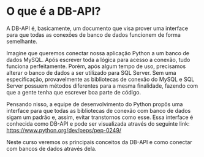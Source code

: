 # O que é a DB-API?

A DB-API é, basicamente, um documento que visa prover uma interface para que todas as conexões de banco de dados funcionem de forma semelhante.

Imagine que queremos conectar nossa aplicação Python a um banco de dados MySQL. Após escrever toda a lógica para acesso a conexão, tudo funciona perfeitamente. Porém, após algum tempo de uso, precisamos alterar o banco de dados a ser utilizado para SQL Server. Sem uma especificação, provavelmente as bibliotecas de conexão do MySQL e SQL Server possuem métodos diferentes para a mesma finalidade, fazendo com que a gente tenha que escrever boa parte de código.

Pensando nisso, a equipe de desenvolvimento do Python propôs uma interface para que todas as bibliotecas de conexão com banco de dados sigam um padrão e, assim, evitar transtornos como esse. Essa interface é conhecida como DB-API e pode ser visualizada através do seguinte link: <https://www.python.org/dev/peps/pep-0249/>

Neste curso veremos os principais conceitos da DB-API e como conectar com bancos de dados através dela.

